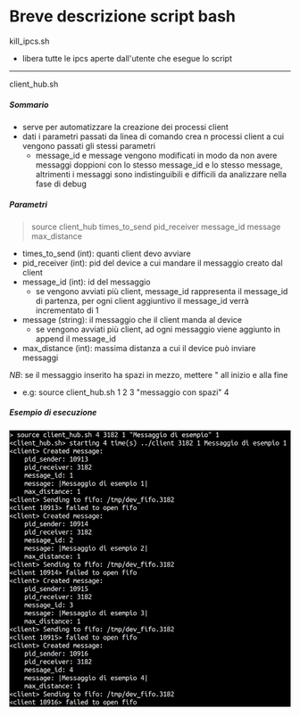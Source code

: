 # **Breve descrizione script bash**

kill_ipcs.sh

- libera tutte le ipcs aperte dall'utente che esegue lo script

------

client_hub.sh

##### Sommario

- serve per automatizzare la creazione dei processi client
- dati i parametri passati da linea di comando crea n processi client a cui vengono passati gli stessi parametri
  - message_id e message vengono modificati in modo da non avere messaggi doppioni con lo stesso message_id e lo stesso message, altrimenti i messaggi sono indistinguibili e difficili da analizzare nella fase di debug 

##### Parametri

> source client_hub times_to_send pid_receiver message_id message max_distance

- times_to_send (int): quanti client devo avviare
- pid_receiver (int): pid del device a cui mandare il messaggio creato dal client
- message_id (int): id del messaggio
  - se vengono avviati più client, message_id rappresenta il message_id di partenza, per ogni client aggiuntivo il message_id verrà incrementato di 1
- message (string): il messaggio che il client manda al device
  - se vengono avviati più client, ad ogni messaggio viene aggiunto in append il message_id
- max_distance (int): massima distanza a cui il device può inviare messaggi

*NB*: se il messaggio inserito ha spazi in mezzo, mettere " all inizio e alla fine

- e.g: source client_hub.sh 1 2 3 "messaggio con spazi" 4

##### Esempio di esecuzione

![image-20200516214321032](client.png)
